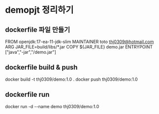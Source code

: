 # demopjt 정리하기

## dockerfile 파일 만들기
FROM openjdk:17-ea-11-jdk-slim
MAINTAINER toto <thj0309@hotmail.com>
ARG JAR_FILE=build/libs/*.jar
COPY ${JAR_FILE} demo.jar
ENTRYPOINT ["java","-jar","/demo.jar"]

## dockerfile build & push
docker build -t thj0309/demo:1.0 .
docker push thj0309/demo:1.0

## dockerfile run
docker run -d --name demo thj0309/demo:1.0

